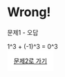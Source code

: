 # Wrong!
문제1 - 오답

1^3 + (-1)^3 = 0^3

<p><a href="https://github.com/Seoha101109/test/blob/main/Question2.md" title="문제2" target="_blank" style="background: #ffffff; color: #000000; border: 15px solid #ffffff;" class="ui_v5-button-component ui_v5-button-small ui_v5-button-primary" rel="noreferrer noopener"> 문제2로 가기 </a></p>
